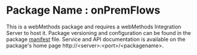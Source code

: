 # Package Name : onPremFlows
This is a webMethods package and requires a webMethods Integration Server to host it. Package versioning and configuration can be found in the package [manifest](./onPremFlows/manifest.v3) file. Service and API documentation is available on the package's home page http://&lt;server&gt;:&lt;port&gt;/&lt;packagename>.